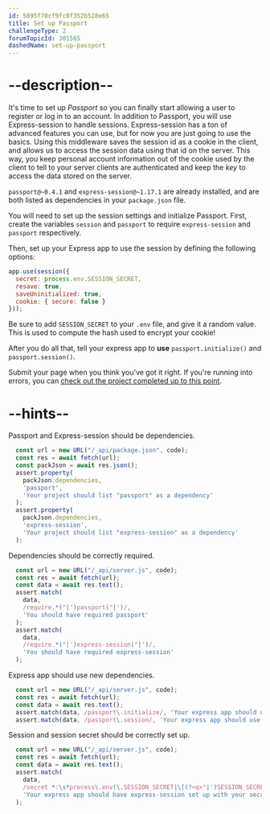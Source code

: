 ```yaml
---
id: 5895f70cf9fc0f352b528e65
title: Set up Passport
challengeType: 2
forumTopicId: 301565
dashedName: set-up-passport
---
```


# --description--

It's time to set up *Passport* so you can finally start allowing a user to register or log in to an account. In addition to Passport, you will use Express-session to handle sessions. Express-session has a ton of advanced features you can use, but for now you are just going to use the basics. Using this middleware saves the session id as a cookie in the client, and allows us to access the session data using that id on the server. This way, you keep personal account information out of the cookie used by the client to tell to your server clients are authenticated and keep the *key* to access the data stored on the server.

`passport@~0.4.1` and `express-session@~1.17.1` are already installed, and are both listed as dependencies in your `package.json` file.

You will need to set up the session settings and initialize Passport. First, create the variables `session` and `passport` to require `express-session` and `passport` respectively.

Then, set up your Express app to use the session by defining the following options:

```javascript
app.use(session({
  secret: process.env.SESSION_SECRET,
  resave: true,
  saveUninitialized: true,
  cookie: { secure: false }
}));
```

Be sure to add `SESSION_SECRET` to your `.env` file, and give it a random value. This is used to compute the hash used to encrypt your cookie!

After you do all that, tell your express app to **use** `passport.initialize()` and `passport.session()`.

Submit your page when you think you've got it right. If you're running into errors, you can <a href="https://forum.freecodecamp.org/t/advanced-node-and-express/567135#set-up-passport-3" target="_blank" rel="noopener noreferrer nofollow">check out the project completed up to this point</a>.

# --hints--

Passport and Express-session should be dependencies.

```js
  const url = new URL("/_api/package.json", code);
  const res = await fetch(url);
  const packJson = await res.json();
  assert.property(
    packJson.dependencies,
    'passport',
    'Your project should list "passport" as a dependency'
  );
  assert.property(
    packJson.dependencies,
    'express-session',
    'Your project should list "express-session" as a dependency'
  );
```

Dependencies should be correctly required.

```js
  const url = new URL("/_api/server.js", code);
  const res = await fetch(url);
  const data = await res.text();
  assert.match(
    data,
    /require.*("|')passport("|')/,
    'You should have required passport'
  );
  assert.match(
    data,
    /require.*("|')express-session("|')/,
    'You should have required express-session'
  );
```

Express app should use new dependencies.

```js
  const url = new URL("/_api/server.js", code);
  const res = await fetch(url);
  const data = await res.text();
  assert.match(data, /passport\.initialize/, 'Your express app should use "passport.initialize()"');
  assert.match(data, /passport\.session/, 'Your express app should use "passport.session()"');
```

Session and session secret should be correctly set up.

```js
  const url = new URL("/_api/server.js", code);
  const res = await fetch(url);
  const data = await res.text();
  assert.match(
    data,
    /secret *:\s*process\.env(\.SESSION_SECRET|\[(?<q>"|')SESSION_SECRET\k<q>\])/,
    'Your express app should have express-session set up with your secret as process.env.SESSION_SECRET'
  );
```


